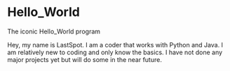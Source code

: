 # Hello_World
The iconic Hello_World program

Hey, my name is LastSpot. I am a coder that works with Python and Java.
I am relatively new to coding and only know the basics.
I have not done any major projects yet but will do some in the near future.
